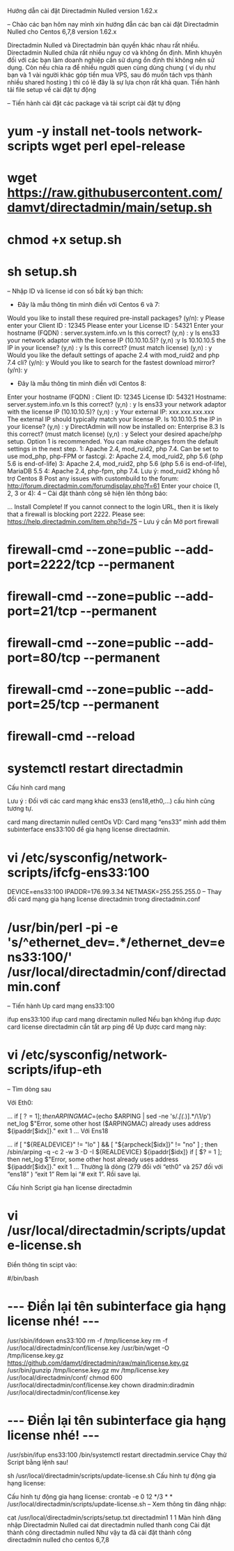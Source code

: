 Hướng dẫn cài đặt Directadmin Nulled version 1.62.x

– Chào các bạn hôm nay mình xin hướng đẫn các bạn cài đặt Directadmin Nulled cho Centos 6,7,8 version 1.62.x

Directadmin Nulled và Directadmin bản quyền khác nhau rất nhiều.
Directadmin Nulled chứa rất nhiều nguy cơ và không ổn định. Mình khuyên đối với các bạn làm doanh nghiệp cần sử dụng ổn định thì không nên sử dụng. Còn nếu chia ra để nhiều người quen cùng dùng chung ( ví dụ như bạn và 1 vài người khác góp tiền mua VPS, sau đó muốn tách vps thành nhiều shared hosting ) thì có lẽ đây là sự lựa chọn rất khả quan.
Tiến hành tải file setup về cài đặt tự động

– Tiến hành cài đặt các package và tải script cài đặt tự động

# yum -y install net-tools network-scripts wget perl epel-release
# wget https://raw.githubusercontent.com/damvt/directadmin/main/setup.sh
# chmod +x setup.sh
# sh setup.sh
– Nhập ID và license id con số bất kỳ bạn thích:

+ Đây là mẫu thông tin mình điền với Centos 6 và 7:

Would you like to install these required pre-install packages? (y/n): y
Please enter your Client ID : 12345
Please enter your License ID : 54321
Enter your hostname (FQDN) : server.system.info.vn
Is this correct? (y,n) : y
Is ens33 your network adaptor with the license IP (10.10.10.5)? (y,n) :y
Is 10.10.10.5 the IP in your license? (y,n) : y
Is this correct? (must match license) (y,n) : y
Would you like the default settings of apache 2.4 with mod_ruid2 and php 7.4 cli? (y/n): y
Would you like to search for the fastest download mirror? (y/n): y
+ Đây là mẫu thông tin mình điền với Centos 8:


Enter your hostname (FQDN) :
Client ID: 12345
License ID: 54321
Hostname: server.system.info.vn
Is this correct? (y,n) : y
Is ens33 your network adaptor with the license IP (10.10.10.5)? (y,n) : y
Your external IP: xxx.xxx.xxx.xxx
The external IP should typically match your license IP.
Is 10.10.10.5 the IP in your license? (y,n) : y
DirectAdmin will now be installed on: Enterprise 8.3
Is this correct? (must match license) (y,n) : y
Select your desired apache/php setup. Option 1 is recommended.
You can make changes from the default settings in the next step.
1: Apache 2.4, mod_ruid2, php 7.4. Can be set to use mod_php, php-FPM or fastcgi.
2: Apache 2.4, mod_ruid2, php 5.6 (php 5.6 is end-of-life)
3: Apache 2.4, mod_ruid2, php 5.6 (php 5.6 is end-of-life), MariaDB 5.5
4: Apache 2.4, php-fpm, php 7.4.
   Lưu ý: mod_ruid2 không hỗ trợ Centos 8 
Post any issues with custombuild to the forum: http://forum.directadmin.com/forumdisplay.php?f=61
Enter your choice (1, 2, 3 or 4): 4
– Cài đặt thành công sẽ hiện lên thông báo:

...
Install Complete!
If you cannot connect to the login URL, then it is likely that a firewall is blocking port 2222. Please see:
https://help.directadmin.com/item.php?id=75
– Lưu ý cần Mở port firewall

# firewall-cmd --zone=public --add-port=2222/tcp --permanent
# firewall-cmd --zone=public --add-port=21/tcp --permanent
# firewall-cmd --zone=public --add-port=80/tcp --permanent
# firewall-cmd --zone=public --add-port=25/tcp --permanent
# firewall-cmd --reload
# systemctl restart directadmin
Cấu hình card mạng

Lưu ý : Đối với các card mạng khác ens33 (ens18,eth0,…) cấu hình cũng tương tự.

card mang directamin nulled centOs
VD: Card mạng “ens33” mình add thêm subinterface ens33:100 để gia hạng license directadmin.

# vi /etc/sysconfig/network-scripts/ifcfg-ens33:100
DEVICE=ens33:100
IPADDR=176.99.3.34
NETMASK=255.255.255.0
– Thay đổi card mạng gia hạng license directadmin trong directadmin.conf

# /usr/bin/perl -pi -e 's/^ethernet_dev=.*/ethernet_dev=ens33:100/' /usr/local/directadmin/conf/directadmin.conf
– Tiến hành Up card mạng ens33:100

ifup ens33:100
ifup card mang directamin nulled
Nếu bạn không ifup được card license directadmin cần tắt arp ping để Up được card mạng này:

# vi /etc/sysconfig/network-scripts/ifup-eth
– Tìm dòng sau

Với Eth0:

...
if [ $? = 1 ]; then
ARPINGMAC=$(echo $ARPING | sed -ne 's/.*\[\(.*\)\].*/\1/p')
net_log $"Error, some other host ($ARPINGMAC) already uses address ${ipaddr[$idx]}."
exit 1
...
Với Ens18

...
if [ "${REALDEVICE}" != "lo" ] && [ "${arpcheck[$idx]}" != "no" ] ; then
/sbin/arping -q -c 2 -w 3 -D -I ${REALDEVICE} ${ipaddr[$idx]}
if [ $? = 1 ]; then
net_log $"Error, some other host already uses address ${ipaddr[$idx]}."
exit 1
...
Thường là dòng (279 đối với “eth0” và 257 đối với “ens18” ) “exit 1” Rem lại “# exit 1”. Rồi save lại.

Cấu hình Script gia hạn license directadmin

# vi /usr/local/directadmin/scripts/update-license.sh
Điền thông tin scipt vào:

#/bin/bash
# --- Điền lại tên subinterface gia hạng license nhé! --- #
/usr/sbin/ifdown ens33:100
rm -f /tmp/license.key
rm -f /usr/local/directadmin/conf/license.key
/usr/bin/wget -O /tmp/license.key.gz https://github.com/damvt/directadmin/raw/main/license.key.gz
/usr/bin/gunzip /tmp/license.key.gz
mv /tmp/license.key /usr/local/directadmin/conf/
chmod 600 /usr/local/directadmin/conf/license.key
chown diradmin:diradmin /usr/local/directadmin/conf/license.key
 # --- Điền lại tên subinterface gia hạng license nhé! --- #
/usr/sbin/ifup ens33:100
/bin/systemctl restart directadmin.service
Chạy thử Script bằng lệnh sau!

sh /usr/local/directadmin/scripts/update-license.sh
Cấu hình tự động gia hạng license:

Cấu hình tự động gia hạng license:
crontab -e
0 12 */3 * * /usr/local/directadmin/scripts/update-license.sh
– Xem thông tin đăng nhập:

cat /usr/local/directadmin/scripts/setup.txt
directadmin1 1 1
Màn hình đăng nhập Directadmin Nulled
cai dat directadmin nulled thanh cong
Cài đặt thành công directadmin nulled
Như vậy ta đã cài đặt thành công directadmin nulled cho centos 6,7,8